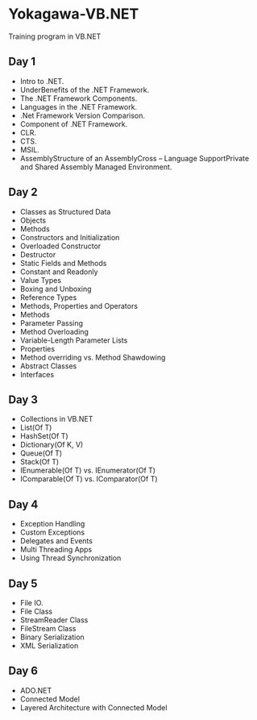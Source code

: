# Yokagawa-VB.NET
Training program in VB.NET

## Day 1
- Intro to .NET.
- UnderBenefits of the .NET Framework.
- The .NET Framework Components.
- Languages in the .NET Framework.
- .Net Framework Version Comparison.
- Component of .NET Framework.
- CLR.
- CTS.
- MSIL.
- AssemblyStructure of an AssemblyCross – Language SupportPrivate and Shared Assembly Managed Environment.
## Day 2
- Classes as Structured Data
- Objects
- Methods
- Constructors and Initialization
- Overloaded Constructor
- Destructor
- Static Fields and Methods
- Constant and Readonly
- Value Types
- Boxing and Unboxing
- Reference Types 
- Methods, Properties and Operators
- Methods
- Parameter Passing
- Method Overloading
- Variable-Length Parameter Lists
- Properties
- Method overriding vs. Method Shawdowing
- Abstract Classes
- Interfaces
## Day 3
- Collections in VB.NET
- List(Of T)
- HashSet(Of T)
- Dictionary(Of K, V)
- Queue(Of T)
- Stack(Of T)
- IEnumerable(Of T) vs. IEnumerator(Of T)
- IComparable(Of T) vs. IComparator(Of T)
## Day 4
- Exception Handling
- Custom Exceptions
- Delegates and Events
- Multi Threading Apps
- Using Thread Synchronization
## Day 5
- File IO.
- File Class
- StreamReader Class
- FileStream Class
- Binary Serialization
- XML Serialization
## Day 6
- ADO.NET
- Connected Model
- Layered Architecture with Connected Model
